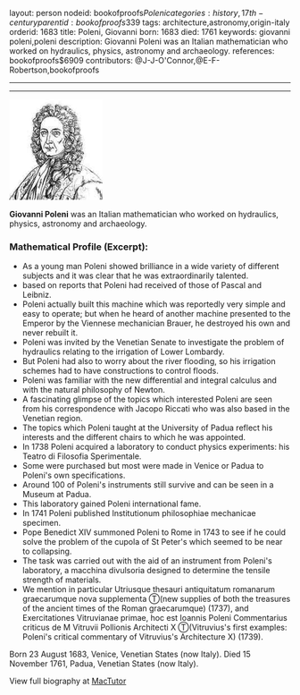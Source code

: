 layout: person
nodeid: bookofproofs$Poleni
categories: history,17th-century
parentid: bookofproofs$339
tags: architecture,astronomy,origin-italy
orderid: 1683
title: Poleni, Giovanni
born: 1683
died: 1761
keywords: giovanni poleni,poleni
description: Giovanni Poleni was an Italian mathematician who worked on hydraulics, physics, astronomy and archaeology.
references: bookofproofs$6909
contributors: @J-J-O'Connor,@E-F-Robertson,bookofproofs

---



---

![Poleni.jpg](https://github.com/bookofproofs/bookofproofs.github.io/blob/main/_sources/_assets/images/portraits/Poleni.jpg?raw=true)

**Giovanni Poleni** was an Italian mathematician who worked on hydraulics, physics, astronomy and archaeology.

### Mathematical Profile (Excerpt):
* As a young man Poleni showed brilliance in a wide variety of different subjects and it was clear that he was extraordinarily talented.
* based on reports that Poleni had received of those of Pascal and Leibniz.
* Poleni actually built this machine which was reportedly very simple and easy to operate; but when he heard of another machine presented to the Emperor by the Viennese mechanician Brauer, he destroyed his own and never rebuilt it.
* Poleni was invited by the Venetian Senate to investigate the problem of hydraulics relating to the irrigation of Lower Lombardy.
* But Poleni had also to worry about the river flooding, so his irrigation schemes had to have constructions to control floods.
* Poleni was familiar with the new differential and integral calculus and with the natural philosophy of Newton.
* A fascinating glimpse of the topics which interested Poleni are seen from his correspondence with Jacopo Riccati who was also based in the Venetian region.
* The topics which Poleni taught at the University of Padua reflect his interests and the different chairs to which he was appointed.
* In 1738 Poleni acquired a laboratory to conduct physics experiments: his Teatro di Filosofia Sperimentale.
* Some were purchased but most were made in Venice or Padua to Poleni's own specifications.
* Around 100 of Poleni's instruments still survive and can be seen in a Museum at Padua.
* This laboratory gained Poleni international fame.
* In 1741 Poleni published Institutionum philosophiae mechanicae specimen.
* Pope Benedict XIV summoned Poleni to Rome in 1743 to see if he could solve the problem of the cupola of St Peter's which seemed to be near to collapsing.
* The task was carried out with the aid of an instrument from Poleni's laboratory, a macchina divulsoria designed to determine the tensile strength of materials.
* We mention in particular Utriusque thesauri antiquitatum romanarum graecarumque nova supplementa Ⓣ(new supplies of both the treasures of the ancient times of the Roman graecarumque) (1737), and Exercitationes Vitruvianae primae, hoc est Ioannis Poleni Commentarius criticus de M Vitruvii Pollionis Architecti X Ⓣ(Vitruvius's first examples: Poleni's critical commentary of Vitruvius's Architecture  X) (1739).

Born 23 August 1683, Venice, Venetian States (now Italy). Died 15 November 1761, Padua, Venetian States (now Italy).

View full biography at [MacTutor](https://mathshistory.st-andrews.ac.uk/Biographies/Poleni/)

